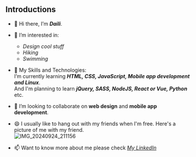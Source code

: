 ## Introductions
- 👋 Hi there, I’m _**Daili**_.
- 💞️ I’m interested in:  
   * _Design cool stuff_
   * _Hiking_
   * _Swimming_
- 🌱 My Skills and Technologies:  
  I’m currently learning _**HTML, CSS, JavaScript, Mobile app development and Linux**_.  
  And I'm planning to learn _**jQuery, SASS, NodeJS, React or Vue, Python**_ etc. 
- 👀 I’m looking to collaborate on **web design** and **mobile app development**.
- 😄 I usually like to hang out with my friends when I'm free. Here's a picture of me with my friend.  
  ![IMG_20240924_211156](https://github.com/user-attachments/assets/2afc3c6c-7754-42c3-8ce8-a41dc3ed4cf1)

- 📫 Want to know more about me please check [_My LinkedIn_](https://www.linkedin.com/in/daili-xi-352b5432a)


<!---
Daili-xd/Daili-xd is a ✨ special ✨ repository because its `README.md` (this file) appears on your GitHub profile.
You can click the Preview link to take a look at your changes.
--->
